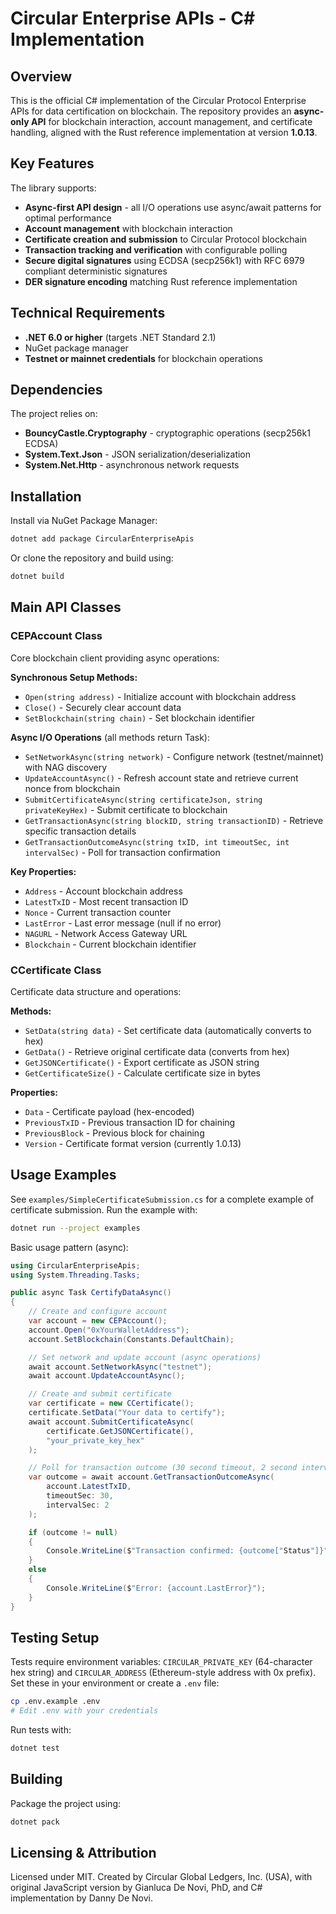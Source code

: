 # Circular Enterprise APIs - C# Implementation

## Overview
This is the official C# implementation of the Circular Protocol Enterprise APIs for data certification on blockchain. The repository provides an **async-only API** for blockchain interaction, account management, and certificate handling, aligned with the Rust reference implementation at version **1.0.13**.

## Key Features
The library supports:
- **Async-first API design** - all I/O operations use async/await patterns for optimal performance
- **Account management** with blockchain interaction
- **Certificate creation and submission** to Circular Protocol blockchain
- **Transaction tracking and verification** with configurable polling
- **Secure digital signatures** using ECDSA (secp256k1) with RFC 6979 compliant deterministic signatures
- **DER signature encoding** matching Rust reference implementation

## Technical Requirements
- **.NET 6.0 or higher** (targets .NET Standard 2.1)
- NuGet package manager
- **Testnet or mainnet credentials** for blockchain operations

## Dependencies
The project relies on:
- **BouncyCastle.Cryptography** - cryptographic operations (secp256k1 ECDSA)
- **System.Text.Json** - JSON serialization/deserialization
- **System.Net.Http** - asynchronous network requests

## Installation
Install via NuGet Package Manager:

```bash
dotnet add package CircularEnterpriseApis
```

Or clone the repository and build using:

```bash
dotnet build
```

## Main API Classes

### CEPAccount Class
Core blockchain client providing async operations:

**Synchronous Setup Methods:**
- `Open(string address)` - Initialize account with blockchain address
- `Close()` - Securely clear account data
- `SetBlockchain(string chain)` - Set blockchain identifier

**Async I/O Operations** (all methods return Task):
- `SetNetworkAsync(string network)` - Configure network (testnet/mainnet) with NAG discovery
- `UpdateAccountAsync()` - Refresh account state and retrieve current nonce from blockchain
- `SubmitCertificateAsync(string certificateJson, string privateKeyHex)` - Submit certificate to blockchain
- `GetTransactionAsync(string blockID, string transactionID)` - Retrieve specific transaction details
- `GetTransactionOutcomeAsync(string txID, int timeoutSec, int intervalSec)` - Poll for transaction confirmation

**Key Properties:**
- `Address` - Account blockchain address
- `LatestTxID` - Most recent transaction ID
- `Nonce` - Current transaction counter
- `LastError` - Last error message (null if no error)
- `NAGURL` - Network Access Gateway URL
- `Blockchain` - Current blockchain identifier

### CCertificate Class
Certificate data structure and operations:

**Methods:**
- `SetData(string data)` - Set certificate data (automatically converts to hex)
- `GetData()` - Retrieve original certificate data (converts from hex)
- `GetJSONCertificate()` - Export certificate as JSON string
- `GetCertificateSize()` - Calculate certificate size in bytes

**Properties:**
- `Data` - Certificate payload (hex-encoded)
- `PreviousTxID` - Previous transaction ID for chaining
- `PreviousBlock` - Previous block for chaining
- `Version` - Certificate format version (currently 1.0.13)

## Usage Examples

See `examples/SimpleCertificateSubmission.cs` for a complete example of certificate submission. Run the example with:

```bash
dotnet run --project examples
```

Basic usage pattern (async):

```csharp
using CircularEnterpriseApis;
using System.Threading.Tasks;

public async Task CertifyDataAsync()
{
    // Create and configure account
    var account = new CEPAccount();
    account.Open("0xYourWalletAddress");
    account.SetBlockchain(Constants.DefaultChain);

    // Set network and update account (async operations)
    await account.SetNetworkAsync("testnet");
    await account.UpdateAccountAsync();

    // Create and submit certificate
    var certificate = new CCertificate();
    certificate.SetData("Your data to certify");
    await account.SubmitCertificateAsync(
        certificate.GetJSONCertificate(),
        "your_private_key_hex"
    );

    // Poll for transaction outcome (30 second timeout, 2 second intervals)
    var outcome = await account.GetTransactionOutcomeAsync(
        account.LatestTxID,
        timeoutSec: 30,
        intervalSec: 2
    );

    if (outcome != null)
    {
        Console.WriteLine($"Transaction confirmed: {outcome["Status"]}");
    }
    else
    {
        Console.WriteLine($"Error: {account.LastError}");
    }
}
```

## Testing Setup
Tests require environment variables: `CIRCULAR_PRIVATE_KEY` (64-character hex string) and `CIRCULAR_ADDRESS` (Ethereum-style address with 0x prefix). Set these in your environment or create a `.env` file:

```bash
cp .env.example .env
# Edit .env with your credentials
```

Run tests with:

```bash
dotnet test
```

## Building
Package the project using:

```bash
dotnet pack
```

## Licensing & Attribution
Licensed under MIT. Created by Circular Global Ledgers, Inc. (USA), with original JavaScript version by Gianluca De Novi, PhD, and C# implementation by Danny De Novi.